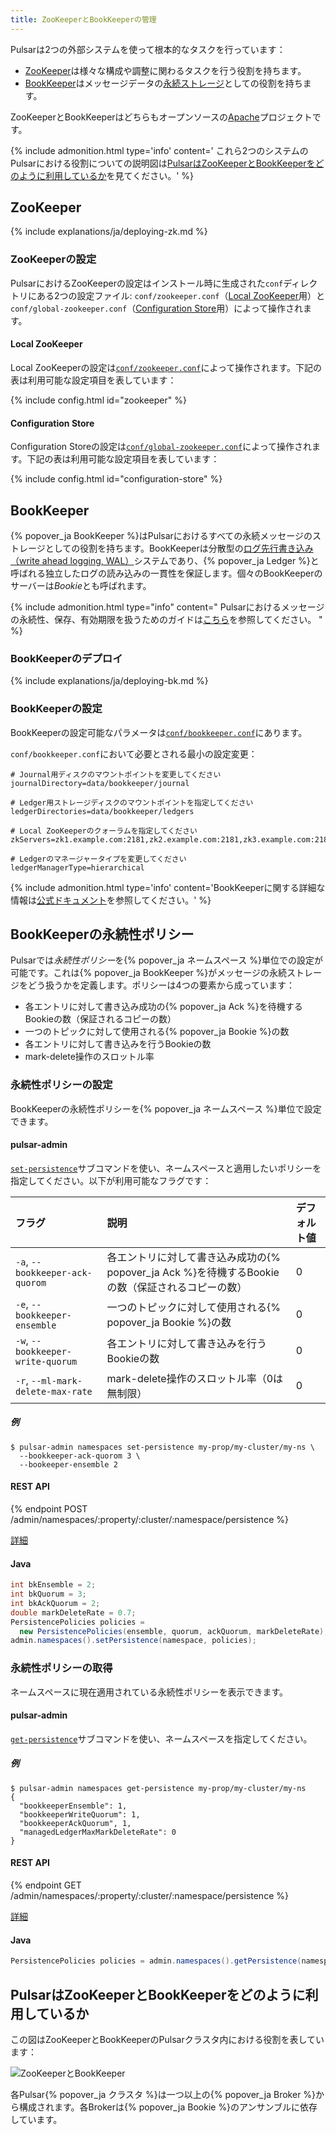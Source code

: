 ```yaml
---
title: ZooKeeperとBookKeeperの管理
---
```


<!--

    Licensed to the Apache Software Foundation (ASF) under one
    or more contributor license agreements.  See the NOTICE file
    distributed with this work for additional information
    regarding copyright ownership.  The ASF licenses this file
    to you under the Apache License, Version 2.0 (the
    "License"); you may not use this file except in compliance
    with the License.  You may obtain a copy of the License at

      http://www.apache.org/licenses/LICENSE-2.0

    Unless required by applicable law or agreed to in writing,
    software distributed under the License is distributed on an
    "AS IS" BASIS, WITHOUT WARRANTIES OR CONDITIONS OF ANY
    KIND, either express or implied.  See the License for the
    specific language governing permissions and limitations
    under the License.

-->

Pulsarは2つの外部システムを使って根本的なタスクを行っています：

* [ZooKeeper](https://zookeeper.apache.org/)は様々な構成や調整に関わるタスクを行う役割を持ちます。
* [BookKeeper](http://bookkeeper.apache.org/)はメッセージデータの[永続ストレージ](../../getting-started/ConceptsAndArchitecture#永続ストレージ)としての役割を持ちます。

ZooKeeperとBookKeeperはどちらもオープンソースの[Apache](https://www.apache.org/)プロジェクトです。

{% include admonition.html type='info' content='
これら2つのシステムのPulsarにおける役割についての説明図は[PulsarはZooKeeperとBookKeeperをどのように利用しているか](#pulsarはzookeeperとbookkeeperをどのように利用しているか)を見てください。' %}

## ZooKeeper

{% include explanations/ja/deploying-zk.md %}

### ZooKeeperの設定

PulsarにおけるZooKeeperの設定はインストール時に生成された`conf`ディレクトリにある2つの設定ファイル: `conf/zookeeper.conf`（[Local ZooKeeper](#local-zookeeper)用）と`conf/global-zookeeper.conf`（[Configuration Store](#global-zookeeper)用）によって操作されます。

#### Local ZooKeeper

Local ZooKeeperの設定は[`conf/zookeeper.conf`](../../reference/Configuration#zookeeper)によって操作されます。下記の表は利用可能な設定項目を表しています：

{% include config.html id="zookeeper" %}

#### Configuration Store

Configuration Storeの設定は[`conf/global-zookeeper.conf`](../../reference/Configuration#configuration-store)によって操作されます。下記の表は利用可能な設定項目を表しています：

{% include config.html id="configuration-store" %}

## BookKeeper

{% popover_ja BookKeeper %}はPulsarにおけるすべての永続メッセージのストレージとしての役割を持ちます。BookKeeperは分散型の[ログ先行書き込み（write ahead logging, WAL）](https://ja.wikipedia.org/wiki/%E3%83%AD%E3%82%B0%E5%85%88%E8%A1%8C%E6%9B%B8%E3%81%8D%E8%BE%BC%E3%81%BF)システムであり、{% popover_ja Ledger %}と呼ばれる独立したログの読み込みの一貫性を保証します。個々のBookKeeperのサーバーは*Bookie*とも呼ばれます。

{% include admonition.html type="info" content="
Pulsarにおけるメッセージの永続性、保存、有効期限を扱うためのガイドは[こちら](../../advanced/RetentionExpiry)を参照してください。
" %}

### BookKeeperのデプロイ

{% include explanations/ja/deploying-bk.md %}

### BookKeeperの設定

BookKeeperの設定可能なパラメータは[`conf/bookkeeper.conf`](../../reference/Configuration#bookkeeper)にあります。

`conf/bookkeeper.conf`において必要とされる最小の設定変更：

```properties
# Journal用ディスクのマウントポイントを変更してください
journalDirectory=data/bookkeeper/journal

# Ledger用ストレージディスクのマウントポイントを指定してください
ledgerDirectories=data/bookkeeper/ledgers

# Local ZooKeeperのクォーラムを指定してください
zkServers=zk1.example.com:2181,zk2.example.com:2181,zk3.example.com:2181

# Ledgerのマネージャータイプを変更してください
ledgerManagerType=hierarchical
```

{% include admonition.html type='info' content='BookKeeperに関する詳細な情報は[公式ドキュメント](http://bookkeeper.apache.org)を参照してください。' %}

## BookKeeperの永続性ポリシー

Pulsarでは*永続性ポリシー*を{% popover_ja ネームスペース %}単位での設定が可能です。これは{% popover_ja BookKeeper %}がメッセージの永続ストレージをどう扱うかを定義します。ポリシーは4つの要素から成っています：

* 各エントリに対して書き込み成功の{% popover_ja Ack %}を待機するBookieの数（保証されるコピーの数）
* 一つのトピックに対して使用される{% popover_ja Bookie %}の数
* 各エントリに対して書き込みを行うBookieの数
* mark-delete操作のスロットル率

### 永続性ポリシーの設定

BookKeeperの永続性ポリシーを{% popover_ja ネームスペース %}単位で設定できます。

#### pulsar-admin

[`set-persistence`](../../reference/CliTools#pulsar-admin-namespaces-set-persistence)サブコマンドを使い、ネームスペースと適用したいポリシーを指定してください。以下が利用可能なフラグです：

フラグ | 説明 | デフォルト値
:----|:------------|:-------
`-a`, `--bookkeeper-ack-quorom` | 各エントリに対して書き込み成功の{% popover_ja Ack %}を待機するBookieの数（保証されるコピーの数） | 0
`-e`, `--bookkeeper-ensemble` | 一つのトピックに対して使用される{% popover_ja Bookie %}の数 | 0
`-w`, `--bookkeeper-write-quorum` | 各エントリに対して書き込みを行うBookieの数 | 0
`-r`, `--ml-mark-delete-max-rate` | mark-delete操作のスロットル率（0は無制限） | 0

##### 例

```shell
$ pulsar-admin namespaces set-persistence my-prop/my-cluster/my-ns \
  --bookkeeper-ack-quorom 3 \
  --bookeeper-ensemble 2
```

#### REST API

{% endpoint POST /admin/namespaces/:property/:cluster/:namespace/persistence %}

[詳細](../../reference/RestApi#/admin/namespaces/:property/:cluster/:namespace/persistence)

#### Java

```java
int bkEnsemble = 2;
int bkQuorum = 3;
int bkAckQuorum = 2;
double markDeleteRate = 0.7;
PersistencePolicies policies =
  new PersistencePolicies(ensemble, quorum, ackQuorum, markDeleteRate);
admin.namespaces().setPersistence(namespace, policies);
```

### 永続性ポリシーの取得

ネームスペースに現在適用されている永続性ポリシーを表示できます。

#### pulsar-admin

[`get-persistence`](../../reference/CliTools#pulsar-admin-namespaces-get-persistence)サブコマンドを使い、ネームスペースを指定してください。

##### 例

```shell
$ pulsar-admin namespaces get-persistence my-prop/my-cluster/my-ns
{
  "bookkeeperEnsemble": 1,
  "bookkeeperWriteQuorum": 1,
  "bookkeeperAckQuorum", 1,
  "managedLedgerMaxMarkDeleteRate": 0
}
```

#### REST API

{% endpoint GET /admin/namespaces/:property/:cluster/:namespace/persistence %}

[詳細](../../reference/RestApi#/admin/namespaces/:property/:cluster/:namespace/persistence)

#### Java

```java
PersistencePolicies policies = admin.namespaces().getPersistence(namespace);
```

## PulsarはZooKeeperとBookKeeperをどのように利用しているか

この図はZooKeeperとBookKeeperのPulsarクラスタ内における役割を表しています：

![ZooKeeperとBookKeeper](/img/pulsar_system_architecture.png)

各Pulsar{% popover_ja クラスタ %}は一つ以上の{% popover_ja Broker %}から構成されます。各Brokerは{% popover_ja Bookie %}のアンサンブルに依存しています。
